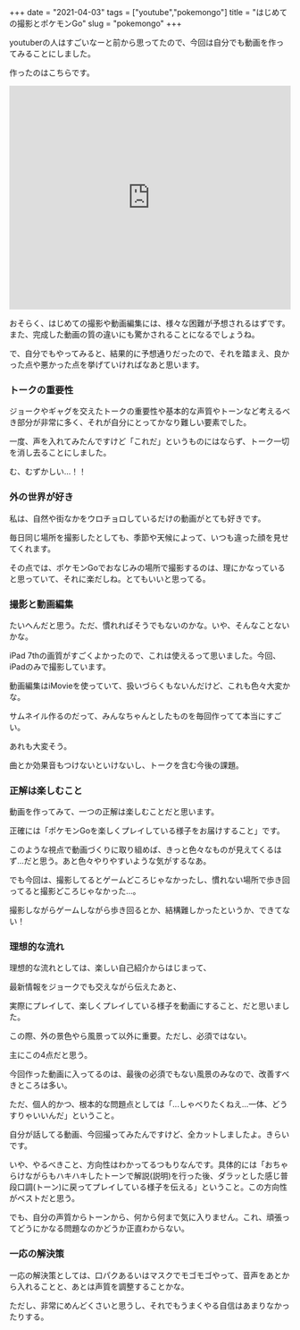 +++
date = "2021-04-03"
tags = ["youtube","pokemongo"]
title = "はじめての撮影とポケモンGo"
slug = "pokemongo"
+++

youtuberの人はすごいなーと前から思ってたので、今回は自分でも動画を作ってみることにしました。

作ったのはこちらです。

<iframe width="100%" height="400" src="https://www.youtube.com/embed/zChtXIX8t3E" frameborder="0" allow="autoplay; encrypted-media" allowfullscreen></iframe>

おそらく、はじめての撮影や動画編集には、様々な困難が予想されるはずです。また、完成した動画の質の違いにも驚かされることになるでしょうね。

で、自分でもやってみると、結果的に予想通りだったので、それを踏まえ、良かった点や悪かった点を挙げていければなあと思います。

### トークの重要性

ジョークやギャグを交えたトークの重要性や基本的な声質やトーンなど考えるべき部分が非常に多く、それが自分にとってかなり難しい要素でした。

一度、声を入れてみたんですけど「これだ」というものにはならず、トーク一切を消し去ることにしました。

む、むずかしい...！！

### 外の世界が好き

私は、自然や街なかをウロチョロしているだけの動画がとても好きです。

毎日同じ場所を撮影したとしても、季節や天候によって、いつも違った顔を見せてくれます。

その点では、ポケモンGoでおなじみの場所で撮影するのは、理にかなっていると思っていて、それに楽だしね。とてもいいと思ってる。

### 撮影と動画編集

たいへんだと思う。ただ、慣れればそうでもないのかな。いや、そんなことないかな。

iPad 7thの画質がすごくよかったので、これは使えるって思いました。今回、iPadのみで撮影しています。

動画編集はiMovieを使っていて、扱いづらくもないんだけど、これも色々大変かな。

サムネイル作るのだって、みんなちゃんとしたものを毎回作ってて本当にすごい。

あれも大変そう。

曲とか効果音もつけないといけないし、トークを含む今後の課題。

### 正解は楽しむこと

動画を作ってみて、一つの正解は楽しむことだと思います。

正確には「ポケモンGoを楽しくプレイしている様子をお届けすること」です。

このような視点で動画づくりに取り組めば、きっと色々なものが見えてくるはず...だと思う。あと色々やりやすいような気がするなあ。

でも今回は、撮影してるとゲームどころじゃなかったし、慣れない場所で歩き回ってると撮影どころじゃなかった...。

撮影しながらゲームしながら歩き回るとか、結構難しかったというか、できてない！

### 理想的な流れ

理想的な流れとしては、楽しい自己紹介からはじまって、

最新情報をジョークでも交えながら伝えたあと、

実際にプレイして、楽しくプレイしている様子を動画にすること、だと思いました。

この際、外の景色やら風景って以外に重要。ただし、必須ではない。

主にこの4点だと思う。

今回作った動画に入ってるのは、最後の必須でもない風景のみなので、改善すべきところは多い。

ただ、個人的かつ、根本的な問題点としては「...しゃべりたくねえ...一体、どうすりゃいいんだ」ということ。

自分が話してる動画、今回撮ってみたんですけど、全カットしましたよ。きらいです。

いや、やるべきこと、方向性はわかってるつもりなんです。具体的には「おちゃらけながらもハキハキしたトーンで解説(説明)を行った後、ダラッとした感じ普段口調(トーン)に戻ってプレイしている様子を伝える」ということ。この方向性がベストだと思う。

でも、自分の声質からトーンから、何から何まで気に入りません。これ、頑張ってどうにかなる問題なのかどうか正直わからない。

### 一応の解決策

一応の解決策としては、口パクあるいはマスクでモゴモゴやって、音声をあとから入れることと、あとは声質を調整することかな。

ただし、非常にめんどくさいと思うし、それでもうまくやる自信はあまりなかったりする。

